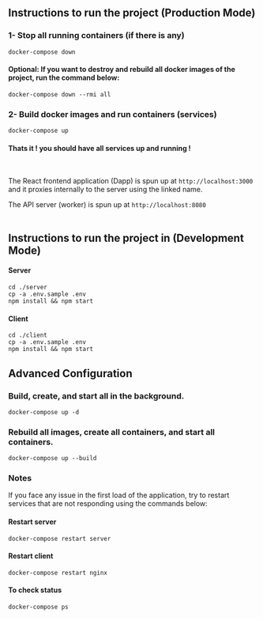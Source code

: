 ## Instructions to run the project (Production Mode)

### 1- Stop all running containers (if there is any)

```
docker-compose down
```

#### Optional: If you want to destroy and rebuild all docker images of the project, run the command below:

```
docker-compose down --rmi all
```

### 2- Build docker images and run containers (services)

```
docker-compose up
```

#### Thats it ! you should have all services up and running !

<br/>

The React frontend application (Dapp) is spun up at `http://localhost:3000` and it proxies internally to the server using the linked name.

The API server (worker) is spun up at `http://localhost:8080`
<br/>
<br/>

## Instructions to run the project in (Development Mode)

#### Server

```
cd ./server
cp -a .env.sample .env
npm install && npm start
```

#### Client

```
cd ./client
cp -a .env.sample .env
npm install && npm start
```

## Advanced Configuration

### Build, create, and start all in the background.

```
docker-compose up -d
```

### Rebuild all images, create all containers, and start all containers.

```
docker-compose up --build
```

### Notes

If you face any issue in the first load of the application, try to restart services that are not responding using the commands below:

#### Restart server

```
docker-compose restart server
```

#### Restart client

```
docker-compose restart nginx
```

#### To check status

```
docker-compose ps
```
